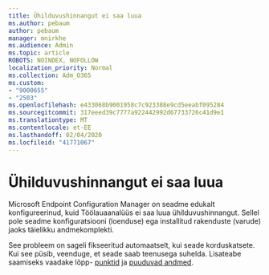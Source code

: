 ```yaml
---
title: Ühilduvushinnangut ei saa luua
ms.author: pebaum
author: pebaum
manager: mnirkhe
ms.audience: Admin
ms.topic: article
ROBOTS: NOINDEX, NOFOLLOW
localization_priority: Normal
ms.collection: Adm_O365
ms.custom:
- "9000655"
- "2503"
ms.openlocfilehash: e433068b9001958c7c923388e9cd5eeabf095284
ms.sourcegitcommit: 317eeed39c7777a922442992d67733726c41d9e1
ms.translationtype: MT
ms.contentlocale: et-EE
ms.lasthandoff: 02/04/2020
ms.locfileid: "41771067"
---
```

# <a name="cant-create-a-compatibility-assessment"></a>Ühilduvushinnangut ei saa luua

Microsoft Endpoint Configuration Manager on seadme edukalt konfigureerinud, kuid Töölauaanalüüs ei saa luua ühilduvushinnangut. Sellel pole seadme konfiguratsiooni (loenduse) ega installitud rakenduste (varude) jaoks täielikku andmekomplekti.

See probleem on sageli fikseeritud automaatselt, kui seade korduskatsete. Kui see püsib, veenduge, et seade saab teenusega suhelda. Lisateabe saamiseks vaadake lõpp- [punktid](https://docs.microsoft.com/configmgr/desktop-analytics/enable-data-sharing#endpoints) ja [puuduvad andmed](https://docs.microsoft.com/configmgr/desktop-analytics/monitor-connection-health#missing-data).
